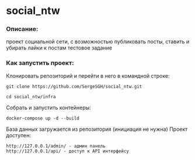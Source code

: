 # social_ntw
### Описание:
проект социальной сети, с возможностью публиковать посты,
ставить и убирать лайки к постам
тестовое задание

### Как запустить проект:

Клонировать репозиторий и перейти в него в командной строке:
```
git clone https://github.com/SergeSGH/social_ntw.git
```
```
cd social_ntw/infra
```

Собрать и запустить контейнеры:
```
docker-compose up -d --build
```
База данных загружается из репозитория (инициация не нужна)
Проект доступен:
```
http://127.0.0.1/admin/ - админ панель
http://127.0.0.1/api/ - доступ к API интерфейсу
```